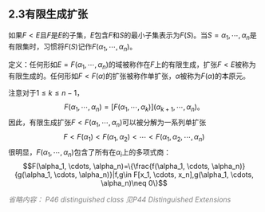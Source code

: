 ## 2.3有限生成扩张
如果$F<E$且$F$是$E$的子集，$E$包含$F$和$S$的最小子集表示为$F(S)$。当$S={\alpha_1, \cdots, \alpha_n}$是有限集时，习惯将$F(S)$记作$F(\alpha_1, \cdots, \alpha_n)$。

定义：任何形如$E=F(\alpha_1, \cdots, \alpha_n)$的域被称作在$F$上的有限生成，扩张$F<E$被称为有限生成的。任何形如$F<F(\alpha)$的扩张被称作单扩张，$\alpha$被称为$F(\alpha)$的本原元。

注意对于$1\leq k \leq n-1$，
$$F(\alpha_1, \cdots, \alpha_n)=[F(\alpha_1, \cdots, \alpha_k)](\alpha_{k+1}, \cdots, \alpha_n)。$$
因此，有限生成扩张$F<F(\alpha_1, \cdots, \alpha_n)$可以被分解为一系列单扩张
$$F<F(\alpha_1)<F(\alpha_1, \alpha_2)<\cdots<F(\alpha_1,\alpha_2,\cdots,\alpha_n)$$
很明显，$F(\alpha_1, \cdots, \alpha_n)$包含了所有在$\alpha_i$上的多项式商：
$$F(\alpha_1, \cdots, \alpha_n)=\{\frac{f(\alpha_1, \cdots, \alpha_n)}{g(\alpha_1, \cdots, \alpha_n)}|f,g\in F[x_1, \cdots, x_n],g(\alpha_1, \cdots, \alpha_n)\neq 0\}$$

*<font color="grey">省略内容： P46 distinguished class 见P44 Distinguished Extensions</font>*